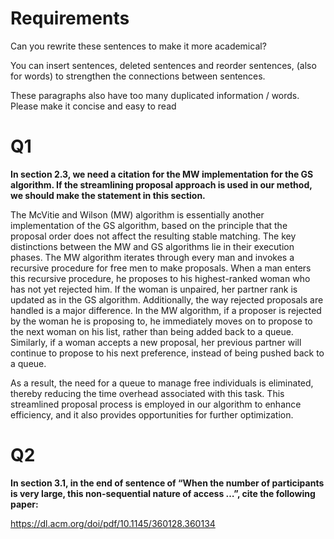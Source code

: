 # Requirements

Can you rewrite these sentences to make it more academical? 

You can insert sentences, deleted sentences and reorder sentences, (also for words) to strengthen the connections between sentences.



 These paragraphs also have too many duplicated information / words. Please make it concise and easy to read



# Q1

**In section 2.3, we need a citation for the MW implementation for the GS algorithm.  If the streamlining proposal approach is used in our method, we should make the statement in this section.** 



The McVitie and Wilson (MW) algorithm is essentially another implementation of the GS algorithm, based on the principle that the proposal order does not affect the resulting stable matching. The key distinctions between the MW and GS algorithms lie in their execution phases. The MW algorithm iterates through every man and invokes a recursive procedure for free men to make proposals. When a man enters this recursive procedure, he proposes to his highest-ranked woman who has not yet rejected him. If the woman is unpaired, her partner rank is updated as in the GS algorithm. Additionally, the way rejected proposals are handled is a major difference. In the MW algorithm, if a proposer is rejected by the woman he is proposing to, he immediately moves on to propose to the next woman on his list, rather than being added back to a queue. Similarly, if a woman accepts a new proposal, her previous partner will continue to propose to his next preference, instead of being pushed back to a queue.

As a result, the need for a queue to manage free individuals is eliminated, thereby reducing the time overhead associated with this task. This streamlined proposal process is employed in our algorithm to enhance efficiency, and it also provides opportunities for further optimization.



# Q2 

**In section 3.1, in the end of sentence of “When the number of participants is very large, this non-sequential nature of access …”, cite the following paper:** 

 

https://dl.acm.org/doi/pdf/10.1145/360128.360134